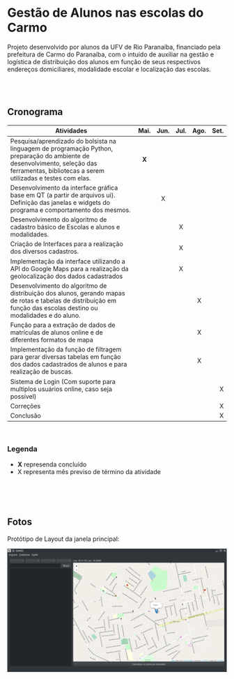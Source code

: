 # Gestão de Alunos nas escolas do Carmo

Projeto desenvolvido por alunos da UFV de Rio Paranaíba, financiado pela prefeitura de Carmo do Paranaíba, com o intuido de auxiliar na gestão e logística de distribuição dos alunos em função de seus respectivos endereços domiciliares, modalidade escolar e localização das escolas.

<br>
<br>

## Cronograma

| Atividades      |   Mai. |	Jun. |	Jul. | Ago. |	Set. |        
| ------------------------------- |:-----:| :-----:| :-----:| :-----:| -----:| 
|Pesquisa/aprendizado do bolsista na linguagem de programação Python,  preparação do ambiente de desenvolvimento, seleção das ferramentas, bibliotecas a serem utilizadas e testes com elas. | **X** |  |  |  |  |
| Desenvolvimento da interface gráfica base em QT (a partir de arquivos ui). Definição das janelas e widgets do programa e comportamento dos mesmos.  |  | X |  |  |  |
|Desenvolvimento do algoritmo de cadastro básico de Escolas e alunos e modalidades.  |   |  | X |  |  |
|Criação de Interfaces para a realização dos diversos cadastros.|  |  |  X |  |  |
|  Implementação da interface utilizando a API do Google Maps para a realização da geolocalização dos dados cadastrados |  |  |X  |  |  |
|Desenvolvimento do algoritmo de distribuição dos alunos, gerando mapas de rotas e tabelas de distribuição em função das escolas destino ou modalidades e do aluno.  |  |  |  | X |  |
|  Função para a extração de dados de matrículas de alunos online e de diferentes formatos de mapa |  |  |  | X |  |
|Implementação da função de filtragem para gerar diversas tabelas em função dos dados cadastrados de alunos e para realização de buscas.  |  |  |  |X  |  |
| Sistema de Login (Com suporte para multiplos usuários online, caso seja possível) |  |  |  |  | X |
| Correções |  |  |  |  |  X|
| Conclusão |  |  |  |  |  X|

<br>


### Legenda

* **X** represenda concluído <br>
* X representa mês previso de término da atividade
<br><br>
<br>
<br>


## Fotos

Protótipo de Layout da janela principal:

 ![alt text](https://raw.githubusercontent.com/matheusfillipe/ganec/master/src/main/assets/1.png)

 
